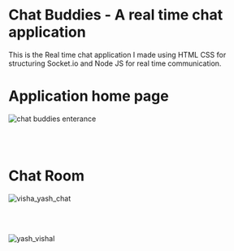 # Chat Buddies - A real time chat application
This is the Real time chat application I made using HTML CSS for structuring Socket.io and  Node JS for real time communication. 


<h1>Application home page</h1>

![chat buddies enterance](https://user-images.githubusercontent.com/92618022/160637561-e532d329-6fec-486e-a88d-27586b3dc77d.png)

<br><br>

<h1>Chat Room</h1>

![visha_yash_chat](https://user-images.githubusercontent.com/92618022/195411670-db29cad2-a173-4991-bfbc-384b86d4bcda.JPG)


<br><br>

![yash_vishal](https://user-images.githubusercontent.com/92618022/195411680-f38d7260-3a05-4afd-9573-424469267bed.JPG)

